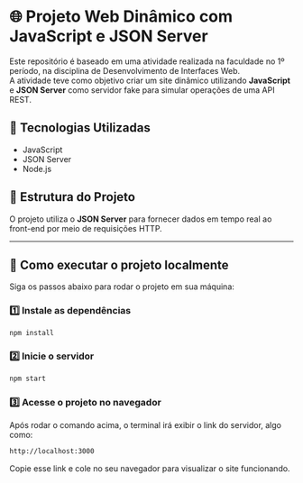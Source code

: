 # 🌐 Projeto Web Dinâmico com JavaScript e JSON Server

Este repositório é baseado em uma atividade realizada na faculdade no 1º período, na disciplina de Desenvolvimento de Interfaces Web.  
A atividade teve como objetivo criar um site dinâmico utilizando **JavaScript** e **JSON Server** como servidor fake para simular operações de uma API REST.

## 🚀 Tecnologias Utilizadas

- JavaScript
- JSON Server
- Node.js

## 📂 Estrutura do Projeto

O projeto utiliza o **JSON Server** para fornecer dados em tempo real ao front-end por meio de requisições HTTP.

---

## 🧪 Como executar o projeto localmente

Siga os passos abaixo para rodar o projeto em sua máquina:

### 1️⃣ Instale as dependências

```bash
npm install
```

### 2️⃣ Inicie o servidor

```bash
npm start
```

### 3️⃣ Acesse o projeto no navegador
Após rodar o comando acima, o terminal irá exibir o link do servidor, algo como:

```bash
http://localhost:3000
```

Copie esse link e cole no seu navegador para visualizar o site funcionando.

